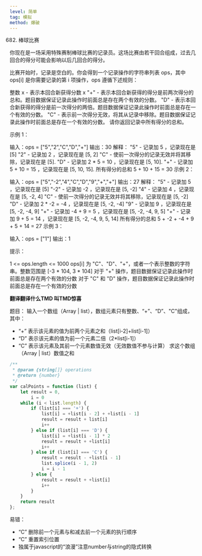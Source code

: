 ```yaml
---
level: 简单
tag: 模拟
method: 爆破
---
```


682. 棒球比赛


你现在是一场采用特殊赛制棒球比赛的记录员。这场比赛由若干回合组成，过去几回合的得分可能会影响以后几回合的得分。

比赛开始时，记录是空白的。你会得到一个记录操作的字符串列表 ops，其中 ops[i] 是你需要记录的第 i 项操作，ops 遵循下述规则：

整数 x - 表示本回合新获得分数 x
"+" - 表示本回合新获得的得分是前两次得分的总和。题目数据保证记录此操作时前面总是存在两个有效的分数。
"D" - 表示本回合新获得的得分是前一次得分的两倍。题目数据保证记录此操作时前面总是存在一个有效的分数。
"C" - 表示前一次得分无效，将其从记录中移除。题目数据保证记录此操作时前面总是存在一个有效的分数。
请你返回记录中所有得分的总和。

示例 1：

输入：ops = ["5","2","C","D","+"]
输出：30
解释：
"5" - 记录加 5 ，记录现在是 [5]
"2" - 记录加 2 ，记录现在是 [5, 2]
"C" - 使前一次得分的记录无效并将其移除，记录现在是 [5].
"D" - 记录加 2 * 5 = 10 ，记录现在是 [5, 10].
"+" - 记录加 5 + 10 = 15 ，记录现在是 [5, 10, 15].
所有得分的总和 5 + 10 + 15 = 30
示例 2：

输入：ops = ["5","-2","4","C","D","9","+","+"]
输出：27
解释：
"5" - 记录加 5 ，记录现在是 [5]
"-2" - 记录加 -2 ，记录现在是 [5, -2]
"4" - 记录加 4 ，记录现在是 [5, -2, 4]
"C" - 使前一次得分的记录无效并将其移除，记录现在是 [5, -2]
"D" - 记录加 2 * -2 = -4 ，记录现在是 [5, -2, -4]
"9" - 记录加 9 ，记录现在是 [5, -2, -4, 9]
"+" - 记录加 -4 + 9 = 5 ，记录现在是 [5, -2, -4, 9, 5]
"+" - 记录加 9 + 5 = 14 ，记录现在是 [5, -2, -4, 9, 5, 14]
所有得分的总和 5 + -2 + -4 + 9 + 5 + 14 = 27
示例 3：

输入：ops = ["1"]
输出：1
 

提示：

1 <= ops.length <= 1000
ops[i] 为 "C"、"D"、"+"，或者一个表示整数的字符串。整数范围是 [-3 * 104, 3 * 104]
对于 "+" 操作，题目数据保证记录此操作时前面总是存在两个有效的分数
对于 "C" 和 "D" 操作，题目数据保证记录此操作时前面总是存在一个有效的分数

**翻译翻译什么TMD 叫TMD惊喜**

题目：
输入一个数组（Array | list），数组元素只有整数、“+”、“D”、"C"组成，其中：
- “+” 表示该元素的值为前两个元素之和（list[i-2]+list[i-1]）
- “D” 表示该元素的值为前一个元素二倍（2*list[i-1]）
- “C” 表示该元素及其前一个元素数值无效（无效数值不参与计算）
求这个数组（Array | list）数值之和

```javascript
/**
 * @param {string[]} operations
 * @return {number}
 */
var calPoints = function (list) {
    let result = 0,
        i = 0
    while (i < list.length) {
        if (list[i] === '+') {
            list[i] = +list[i - 2] + +list[i - 1]
            result = result + list[i]
            i++
        } else if (list[i] === 'D') {
            list[i] = +list[i - 1] * 2
            result = result + +list[i]
            i++
        } else if (list[i] === 'C') {
            result = result - +list[i - 1]
            list.splice(i - 1, 2)
            i = i - 1
        } else {
            result = result + +list[i]
            i++
        }
    }
    return result
};
```

易错：
- “C” 删除前一个元素与和减去前一个元素的执行顺序
- “C” 重置索引位置
- 独属于javascript的“浪漫”注意number与string的隐式转换